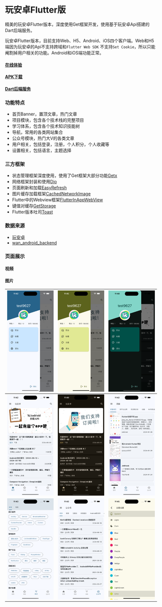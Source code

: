 # 玩安卓Flutter版

精美的玩安卓Flutter版本，深度使用Get框架开发，使用基于玩安卓Api搭建的Dart后端服务。

玩安卓Flutter版本，目前支持Web、H5、Android、iOS四个客户端。Web和H5端因为玩安卓的Api不支持跨域和`Flutter Web SDK`
不支持`Set Cookie`，所以只能阉割掉用户相关的功能。Android和iOS端功能正常。

#### [在线体验](https://jackeyvan.github.io/wan_android/)

#### [APK下载](https://xuelongqy.github.io/flutter_easy_refresh/)

#### [Dart后端服务](https://github.com/jackeyvan/wan_android/tree/master/wan_android_backend)

### 功能特点

- 首页Banner，置顶文章，热门文章
- 项目模块，包含各个技术栈的完整项目
- 学习体系，包含各个技术知识技能树
- 导航，常用的各类网站集合
- 公众号模块，热门大V的各类文章
- 用户相关，包括登录，注册，个人积分，个人收藏等
- 设置相关，包括语言，主题选择

### 三方框架

- 状态管理框架深度使用，使用了Get框架大部分功能[Getx](https://pub.dev/packages/get)
- 网络框架封装和使用[Dio](https://pub.dev/packages/dio)
- 页面刷新和加载[EasyRefresh](https://pub.dev/packages/easy_refresh)
- 图片缓存加载框架[CachedNetworkImage](https://pub.dev/packages/cached_network_image)
- Flutter中的Webview框架[FlutterInAppWebView](https://pub.dev/packages/flutter_inappwebview)
- 键值对缓存[GetStorage](https://pub.dev/packages/get_storage)
- Flutter版本吐司[Toast](https://pub.dev/packages/fluttertoast)

### 数据来源

- [玩安卓](https://www.wanandroid.com/api)
- [wan_android_backend](https://github.com/jackeyvan/wan_android/tree/master/wan_android_backend)

### 页面展示

#### 视频

#### 图片

| ![](./screenshot/drawer_blue.png) | ![](./screenshot/drawer_yellow.png) | ![](./screenshot/drawer_dark.png) |
|-----------------------------------|-------------------------------------|-----------------------------------|
| ![](./screenshot/home_light.png)  | ![](./screenshot/home_dark.png)     | ![](./screenshot/project.png)     |
| ![](./screenshot/structure.png)   | ![](./screenshot/platform.png)      | ![](./screenshot/theme.png)       |

